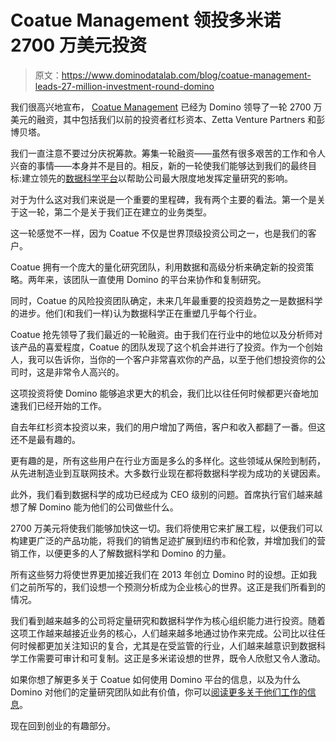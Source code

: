 # Coatue Management 领投多米诺 2700 万美元投资

> 原文：<https://www.dominodatalab.com/blog/coatue-management-leads-27-million-investment-round-domino>

我们很高兴地宣布， [Coatue Management](https://www.coatue.com/) 已经为 Domino 领导了一轮 2700 万美元的融资，其中包括我们以前的投资者红杉资本、Zetta Venture Partners 和彭博贝塔。

我们一直注意不要过分庆祝筹款。筹集一轮融资——虽然有很多艰苦的工作和令人兴奋的事情——本身并不是目的。相反，新的一轮使我们能够达到我们的最终目标:建立领先的[数据科学平台](//blog.dominodatalab.com/what-is-a-data-science-platform/)以帮助公司最大限度地发挥定量研究的影响。

对于为什么这对我们来说是一个重要的里程碑，我有两个主要的看法。第一个是关于这一轮，第二个是关于我们正在建立的业务类型。

这一轮感觉不一样，因为 Coatue 不仅是世界顶级投资公司之一，也是我们的客户。

Coatue 拥有一个庞大的量化研究团队，利用数据和高级分析来确定新的投资策略。两年来，该团队一直使用 Domino 的平台来协作和复制研究。

同时，Coatue 的风险投资团队确定，未来几年最重要的投资趋势之一是数据科学的进步。他们(和我们一样)认为数据科学正在重塑几乎每个行业。

Coatue 抢先领导了我们最近的一轮融资。由于我们在行业中的地位以及分析师对该产品的喜爱程度，Coatue 的团队发现了这个机会并进行了投资。作为一个创始人，我可以告诉你，当你的一个客户非常喜欢你的产品，以至于他们想投资你的公司时，这是非常令人高兴的。

这项投资将使 Domino 能够追求更大的机会，我们比以往任何时候都更兴奋地加速我们已经开始的工作。

自去年红杉资本投资以来，我们的用户增加了两倍，客户和收入都翻了一番。但这还不是最有趣的。

更有趣的是，所有这些用户在行业方面是多么的多样化。这些领域从保险到制药，从先进制造业到互联网技术。大多数行业现在都将数据科学视为成功的关键因素。

此外，我们看到数据科学的成功已经成为 CEO 级别的问题。首席执行官们越来越想了解 Domino 能为他们的公司做些什么。

2700 万美元将使我们能够加快这一切。我们将使用它来扩展工程，以便我们可以构建更广泛的产品功能，将我们的销售足迹扩展到纽约市和伦敦，并增加我们的营销工作，以便更多的人了解数据科学和 Domino 的力量。

所有这些努力将使世界更加接近我们在 2013 年创立 Domino 时的设想。正如我们之前所写的，我们设想一个预测分析成为企业核心的世界。这正是我们所看到的情况。

我们看到越来越多的公司将定量研究和数据科学作为核心组织能力进行投资。随着这项工作越来越接近业务的核心，人们越来越多地通过协作来完成。公司比以往任何时候都更加关注知识的复合，尤其是在受监管的行业，人们越来越意识到数据科学工作需要可审计和可复制。这正是多米诺设想的世界，既令人欣慰又令人激动。

如果你想了解更多关于 Coatue 如何使用 Domino 平台的信息，以及为什么 Domino 对他们的定量研究团队如此有价值，你可以[阅读更多关于他们工作的信息](https://www.dominodatalab.com/customers/coatue?utm_source=blog&utm_medium=post&utm_campaign=coatue-management-leads-27-million-investment-round-domino)。

现在回到创业的有趣部分。